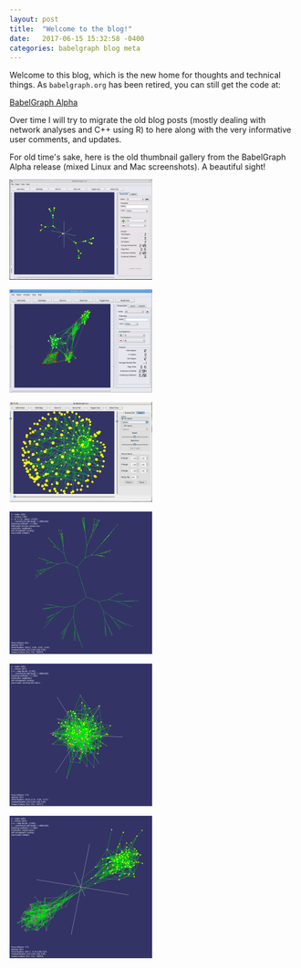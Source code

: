 ```yaml
---
layout: post
title:  "Welcome to the blog!"
date:   2017-06-15 15:32:58 -0400
categories: babelgraph blog meta
---
```


Welcome to this blog, which is the new home for thoughts and technical things. As `babelgraph.org` has been retired, you can still get the code at:

[BabelGraph Alpha](https://github.com/gweissman/BabelGraph)

Over time I will try to migrate the old blog posts (mostly dealing with network analyses and C++ using R) to here along with the very informative user comments, and updates.

For old time's sake, here is the old thumbnail gallery from the BabelGraph Alpha release (mixed Linux and Mac screenshots). A beautiful sight!

![Directed tree on Linux](/images/babelgraph/bg-0-2-linux-directed-tree-small.png)

![Linux desktop version](/images/babelgraph/bg0-2-linux-small.png)

![Mac desktop version](/images/babelgraph/bg0-2-mac-small.png)

![Binary tree](/images/babelgraph/binary-tree-small.png)

![Negative assortativity](/images/babelgraph/heterophily-small.png)

![Positive assortativity - homophily](/images/babelgraph/mutual-homophily-small.png)
